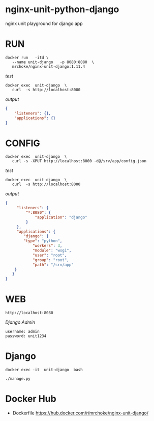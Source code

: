 # nginx-unit-python-django
nginx unit playground for django app

# RUN


```
docker run   -itd \
   --name unit-django   -p 8080:8080  \
   mrchoke/nginx-unit-django:1.11.4
```


*test*

```
docker exec  unit-django  \
   curl  -s http://localhost:8000 

```


  *output*


```json
{
	"listeners": {},
	"applications": {}
}
```

# CONFIG

```
docker exec  unit-django  \
   curl -s -XPUT http://localhost:8000 -d@/srv/app/config.json
```
*test*

```
docker exec  unit-django  \
   curl  -s http://localhost:8000 

```


  *output*


```json
{
     "listeners": {
         "*:8080": {
             "application": "django"
         }
     },
     "applications": {
        "django": {
		"type": "python",
     		"workers": 3,
    		"module": "wsgi",
     		"user": "root",
     		"group": "root",
     		"path": "/srv/app"
   	}
   }
}
```
# WEB

```
http://localhost:8080
```

*Django Admin*
```
username: admin
password: unit1234
```

# Django

```
docker exec -it  unit-django  bash 
```
```
./manage.py

```


# Docker Hub

 * Dockerfile  https://hub.docker.com/r/mrchoke/nginx-unit-django/
